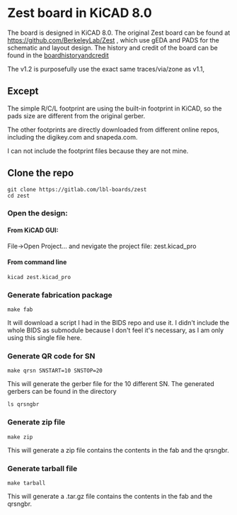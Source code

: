 # Zest board in KiCAD 8.0
The board is designed in KiCAD 8.0. 
The original Zest board can be found at https://github.com/BerkeleyLab/Zest , which use gEDA and PADS for the schematic and layout design. 
The history and credit of the board can be found in the [boardhistoryandcredit](./boardhistoryandcredit)

The v1.2 is purposefully use the exact same traces/via/zone as v1.1,
## Except

The simple R/C/L footprint are using the built-in footprint in KiCAD, so the pads size are different from the original gerber.

The other footprints are directly downloaded from different online repos, including the digikey.com and snapeda.com. 

I can not include the footprint files because they are not mine.

## Clone the repo
```
git clone https://gitlab.com/lbl-boards/zest
cd zest
```

### Open the design: 
#### From KiCAD GUI:
File->Open Project...
and nevigate the project file: zest.kicad_pro 
#### From command line
`kicad zest.kicad_pro`

### Generate fabrication package
`make fab`

It will download a script I had in the BIDS repo and use it. I didn't include the whole BIDS as submodule because I don't feel it's necessary, as I am only using this single file here. 

### Generate QR code for SN 

`make qrsn SNSTART=10 SNSTOP=20`

This will generate the gerber file for the 10 different SN. The generated gerbers can be found in the directory 

`ls qrsngbr`

### Generate zip file
`make zip`

This will generate a zip file contains the contents in the fab and the qrsngbr. 

### Generate tarball file
`make tarball`

This will generate a .tar.gz file contains the contents in the fab and the qrsngbr. 